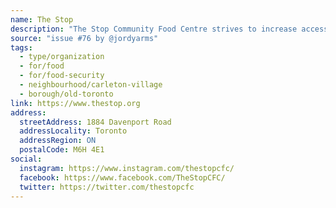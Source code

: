 ```yaml
---
name: The Stop
description: "The Stop Community Food Centre strives to increase access to healthy food in a manner that maintains dignity, builds health and community, and challenges inequality."
source: "issue #76 by @jordyarms"
tags:
  - type/organization
  - for/food
  - for/food-security
  - neighbourhood/carleton-village
  - borough/old-toronto
link: https://www.thestop.org
address:
  streetAddress: 1884 Davenport Road
  addressLocality: Toronto
  addressRegion: ON
  postalCode: M6H 4E1
social:
  instagram: https://www.instagram.com/thestopcfc/
  facebook: https://www.facebook.com/TheStopCFC/
  twitter: https://twitter.com/thestopcfc
---
```


<!-- Community added from GitHub issue #76 -->
